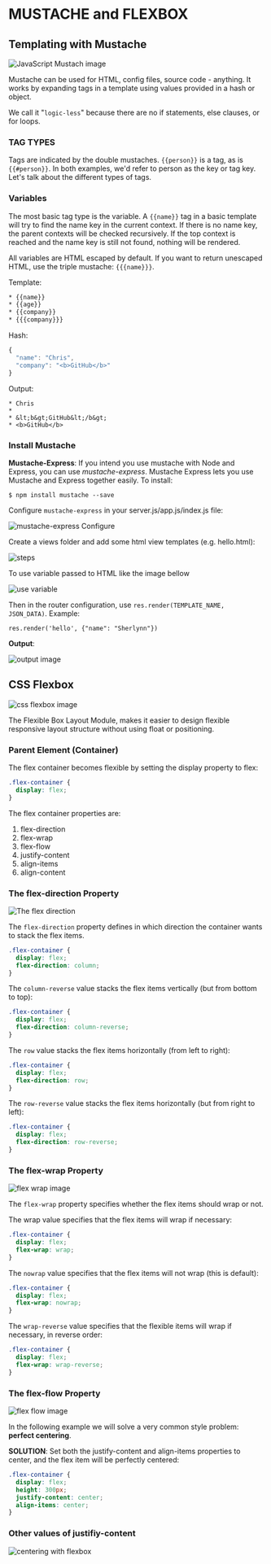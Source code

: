 # MUSTACHE and FLEXBOX

## Templating with Mustache

![JavaScript Mustach image](https://image.slidesharecdn.com/mustachefronteers11-111006032603-phpapp01/95/templating-with-your-mustachejs-1-728.jpg?cb=1318327508)

Mustache can be used for HTML, config files, source code - anything. It works by expanding tags in a template using values provided in a hash or object.

We call it "`logic-less`" because there are no if statements, else clauses, or for loops.

### TAG TYPES

Tags are indicated by the double mustaches. `{{person}}` is a tag, as is `{{#person}}`. In both examples, we'd refer to person as the key or tag key. Let's talk about the different types of tags.

### Variables

The most basic tag type is the variable. A `{{name}}` tag in a basic template will try to find the name key in the current context. If there is no name key, the parent contexts will be checked recursively. If the top context is reached and the name key is still not found, nothing will be rendered.

All variables are HTML escaped by default. If you want to return unescaped HTML, use the triple mustache: `{{{name}}}`.

Template:

```html
* {{name}}
* {{age}}
* {{company}}
* {{{company}}}
```

Hash:

```javascript
{
  "name": "Chris",
  "company": "<b>GitHub</b>"
}
```

Output:

```renderdhtml
* Chris
*
* &lt;b&gt;GitHub&lt;/b&gt;
* <b>GitHub</b>
```

### Install Mustache

**Mustache-Express**: If you intend you use mustache with Node and Express, you can use *mustache-express*. Mustache Express lets you use Mustache and Express together easily. To install:

`$ npm install mustache --save`

Configure `mustache-express` in your server.js/app.js/index.js file:

![mustache-express Configure](https://camo.githubusercontent.com/4f8b43498b9cfd5c2df163c33b6a7da76d28a21976133e0b1a273ae09a171136/68747470733a2f2f6d69726f2e6d656469756d2e636f6d2f6d61782f313430302f312a455331306c7872377464524656454b635241674c45772e706e67)

Create a views folder and add some html view templates (e.g. hello.html):

![steps](https://camo.githubusercontent.com/89ce12d49cc509840c6a22dda77c9fc22982030cacfb8cf05f7f24528f429548/68747470733a2f2f6d69726f2e6d656469756d2e636f6d2f6d61782f3938382f312a7a775945386135727641565a63426c3976316f7166412e706e67)

To use variable passed to HTML like the image bellow

![use variable](https://camo.githubusercontent.com/ee8e3d419fc478f4bec82dc54adca426ad0809a02eb49b34d0c21a2dc1f7bfa0/68747470733a2f2f6d69726f2e6d656469756d2e636f6d2f6d61782f313430302f312a4652634c394e5148493743766932454c4c6d7a4a47512e706e67)

Then in the router configuration, use `res.render(TEMPLATE_NAME, JSON_DATA)`. Example:

`res.render('hello', {"name": "Sherlynn"})`

**Output**:

![output image](https://camo.githubusercontent.com/7cc2d997433c32444b165c5abf587f0ef579f3682eecd66c2b80f5fe9af93d08/68747470733a2f2f6d69726f2e6d656469756d2e636f6d2f6d61782f313430302f312a59614a317674737577524d686669387061726c484f412e706e67)

## CSS Flexbox

![css flexbox image](https://oracle-patches.com/images/2019/11/09/flexbox-css_large.jpg)

The Flexible Box Layout Module, makes it easier to design flexible responsive layout structure without using float or positioning.

### Parent Element (Container)

The flex container becomes flexible by setting the display property to flex:

```css
.flex-container {
  display: flex;
}
```

The flex container properties are:

1. flex-direction
2. flex-wrap
3. flex-flow
4. justify-content
5. align-items
6. align-content

### The flex-direction Property

![The flex direction](https://camo.githubusercontent.com/9ece155a18899ad915ccef5da80f618006b82c49277beea200e22c1f70d966da/68747470733a2f2f6373732d747269636b732e636f6d2f77702d636f6e74656e742f75706c6f6164732f323031382f31302f666c65782d646972656374696f6e2e737667)

The `flex-direction` property defines in which direction the container wants to stack the flex items.

```css
.flex-container {
  display: flex;
  flex-direction: column;
}
```

The `column-reverse` value stacks the flex items vertically (but from bottom to top):

```css
.flex-container {
  display: flex;
  flex-direction: column-reverse;
}
```

The `row` value stacks the flex items horizontally (from left to right):

```css
.flex-container {
  display: flex;
  flex-direction: row;
}
```

The `row-reverse` value stacks the flex items horizontally (but from right to left):

```css
.flex-container {
  display: flex;
  flex-direction: row-reverse;
}
```

### The flex-wrap Property

![flex wrap image](https://camo.githubusercontent.com/fd3727f675a455a68ce92ed75cf57ff202447fd18f730f7978b80a3bb0e79638/68747470733a2f2f6373732d747269636b732e636f6d2f77702d636f6e74656e742f75706c6f6164732f323031382f31302f666c65782d777261702e737667)

The `flex-wrap` property specifies whether the flex items should wrap or not.

The wrap value specifies that the flex items will wrap if necessary:

```css
.flex-container {
  display: flex;
  flex-wrap: wrap;
}
```

The `nowrap` value specifies that the flex items will not wrap (this is default):

```css
.flex-container {
  display: flex;
  flex-wrap: nowrap;
}
```

The `wrap-reverse` value specifies that the flexible items will wrap if necessary, in reverse order:

```css
.flex-container {
  display: flex;
  flex-wrap: wrap-reverse;
}
```

### The flex-flow Property

![flex flow image](https://camo.githubusercontent.com/cc5ffa61af4df1ed084ac9cc7339792a821d17b7618c4d44b52033202248227d/68747470733a2f2f6d69726f2e6d656469756d2e636f6d2f6d61782f313638382f312a31786e7a5976545072304c542d54514d6950733741512e706e67)

In the following example we will solve a very common style problem: **perfect centering**.

**SOLUTION**: Set both the justify-content and align-items properties to center, and the flex item will be perfectly centered:

```css
.flex-container {
  display: flex;
  height: 300px;
  justify-content: center;
  align-items: center;
}
```

### Other values of justifiy-content

![centering with flexbox](https://camo.githubusercontent.com/43424f1be2ae6a7a38c7a39dd9aa0f702a0a9cb1e913a9d13f8997a6256c3cd3/68747470733a2f2f692e70696e696d672e636f6d2f6f726967696e616c732f61622f64332f65652f61626433656533326365333338616438663336326336613666643839336638372e706e67)
